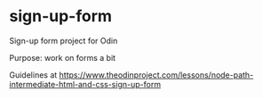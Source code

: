 # sign-up-form

Sign-up form project for Odin

Purpose: work on forms a bit

Guidelines at
https://www.theodinproject.com/lessons/node-path-intermediate-html-and-css-sign-up-form
